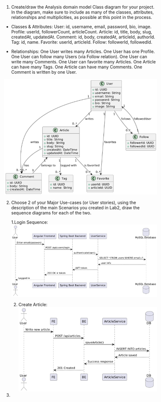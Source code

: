 1. Create/draw the Analysis domain model Class diagram for your project. In the diagram, make sure to include as many of the classes, attributes, relationships and multiplicities, as possible at this point in the process.

- Classes & Attributes:
User: id, username, email, password, bio, image.
Profile: userId, followerCount, articleCount.
Article: id, title, body, slug, createdAt, updatedAt.
Comment: id, body, createdAt, articleId, authorId.
Tag: id, name.
Favorite: userId, articleId.
Follow: followerId, followedId.

- Relationships:
One User writes many Articles.
One User has one Profile.
One User can follow many Users (via Follow relation).
One User can write many Comments.
One User can favorite many Articles.
One Article can have many Tags.
One Article can have many Comments.
One Comment is written by one User.

![Class Diagram](ClassDiagram.png)

2. Choose 2 of your Major Use-cases (or User stories), using the description of the main Scenarios you created in Lab2, draw the sequence diagrams for each of the two.

    1.Login Sequence:
    ![LoginSequence](LoginSequence.png)

    2. Create Article:
    ![CreateArticle](CreateArticle.png)

3.
